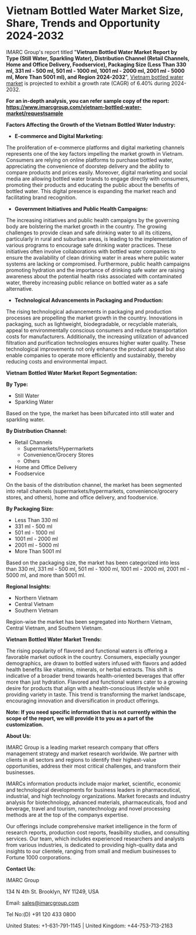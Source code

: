 ﻿# Vietnam Bottled Water Market Size, Share, Trends and Opportunity 2024-2032
IMARC Group's report titled "**Vietnam Bottled Water Market Report by Type (Still Water, Sparkling Water), Distribution Channel (Retail Channels, Home and Office Delivery, Foodservice), Packaging Size (Less Than 330 ml, 331 ml - 500 ml, 501 ml - 1000 ml, 1001 ml - 2000 ml, 2001 ml - 5000 ml, More Than 5001 ml), and Region 2024-2032**", [Vietnam bottled water market](https://www.imarcgroup.com/vietnam-bottled-water-market) is projected to exhibit a growth rate (CAGR) of 6.40% during 2024-2032.

**For an in-depth analysis, you can refer sample copy of the report: <https://www.imarcgroup.com/vietnam-bottled-water-market/requestsample>**

**Factors Affecting the Growth of the Vietnam Bottled Water Industry:**

- **E-commerce and Digital Marketing:** 

The proliferation of e-commerce platforms and digital marketing channels represents one of the key factors impelling the market growth in Vietnam. Consumers are relying on online platforms to purchase bottled water, appreciating the convenience of doorstep delivery and the ability to compare products and prices easily. Moreover, digital marketing and social media are allowing bottled water brands to engage directly with consumers, promoting their products and educating the public about the benefits of bottled water. This digital presence is expanding the market reach and facilitating brand recognition.

- **Government Initiatives and Public Health Campaigns:**

The increasing initiatives and public health campaigns by the governing body are bolstering the market growth in the country. The growing challenges to provide clean and safe drinking water to all its citizens, particularly in rural and suburban areas, is leading to the implementation of various programs to encourage safe drinking water practices. These initiatives often involve collaborations with bottled water companies to ensure the availability of clean drinking water in areas where public water systems are lacking or compromised. Furthermore, public health campaigns promoting hydration and the importance of drinking safe water are raising awareness about the potential health risks associated with contaminated water, thereby increasing public reliance on bottled water as a safe alternative.

- **Technological Advancements in Packaging and Production:**

The rising technological advancements in packaging and production processes are propelling the market growth in the country. Innovations in packaging, such as lightweight, biodegradable, or recyclable materials, appeal to environmentally conscious consumers and reduce transportation costs for manufacturers. Additionally, the increasing utilization of advanced filtration and purification technologies ensures higher water quality. These technological improvements not only enhance the product appeal but also enable companies to operate more efficiently and sustainably, thereby reducing costs and environmental impact.

**Vietnam Bottled Water Market Report Segmentation:**

**By Type:**

- Still Water
- Sparkling Water

Based on the type, the market has been bifurcated into still water and sparkling water.

**By Distribution Channel:**

- Retail Channels
  - Supermarkets/Hypermarkets
  - Convenience/Grocery Stores
  - Others
- Home and Office Delivery
- Foodservice

On the basis of the distribution channel, the market has been segmented into retail channels (supermarkets/hypermarkets, convenience/grocery stores, and others), home and office delivery, and foodservice.

**By Packaging Size:**

- Less Than 330 ml
- 331 ml - 500 ml
- 501 ml - 1000 ml
- 1001 ml - 2000 ml
- 2001 ml - 5000 ml
- More Than 5001 ml

Based on the packaging size, the market has been categorized into less than 330 ml, 331 ml - 500 ml, 501 ml - 1000 ml, 1001 ml - 2000 ml, 2001 ml - 5000 ml, and more than 5001 ml.

**Regional Insights:**

- Northern Vietnam
- Central Vietnam
- Southern Vietnam

Region-wise the market has been segregated into Northern Vietnam, Central Vietnam, and Southern Vietnam.

**Vietnam Bottled Water Market Trends:**

The rising popularity of flavored and functional waters is offering a favorable market outlook in the country. Consumers, especially younger demographics, are drawn to bottled waters infused with flavors and added health benefits like vitamins, minerals, or herbal extracts. This shift is indicative of a broader trend towards health-oriented beverages that offer more than just hydration. Flavored and functional waters cater to a growing desire for products that align with a health-conscious lifestyle while providing variety in taste. This trend is transforming the market landscape, encouraging innovation and diversification in product offerings.

**Note: If you need specific information that is not currently within the scope of the report, we will provide it to you as a part of the customization.**

**About Us:**

IMARC Group is a leading market research company that offers management strategy and market research worldwide. We partner with clients in all sectors and regions to identify their highest-value opportunities, address their most critical challenges, and transform their businesses.

IMARCs information products include major market, scientific, economic and technological developments for business leaders in pharmaceutical, industrial, and high technology organizations. Market forecasts and industry analysis for biotechnology, advanced materials, pharmaceuticals, food and beverage, travel and tourism, nanotechnology and novel processing methods are at the top of the companys expertise.

Our offerings include comprehensive market intelligence in the form of research reports, production cost reports, feasibility studies, and consulting services. Our team, which includes experienced researchers and analysts from various industries, is dedicated to providing high-quality data and insights to our clientele, ranging from small and medium businesses to Fortune 1000 corporations.

**Contact Us:**

IMARC Group

134 N 4th St. Brooklyn, NY 11249, USA

Email: sales@imarcgroup.com

Tel No:(D) +91 120 433 0800

United States: +1-631-791-1145 | United Kingdom: +44-753-713-2163
